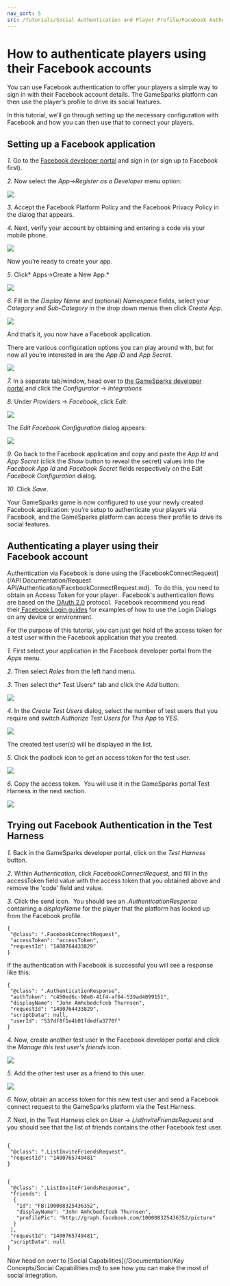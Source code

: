 ```yaml
---
nav_sort: 5
src: /Tutorials/Social Authentication and Player Profile/Facebook Authentication.md
---
```


# How to authenticate players using their Facebook accounts

You can use Facebook authentication to offer your players a simple way to sign in with their Facebook account details. The GameSparks platform can then use the player’s profile to drive its social features.

In this tutorial, we’ll go through setting up the necessary configuration with Facebook and how you can then use that to connect your players.

## Setting up a Facebook application

*1.* Go to the [Facebook developer portal](https://developers.facebook.com/) and sign in (or sign up to Facebook first).

*2.* Now select the *App->Register as a Developer* menu option:

![](img/AuthFB/1.png)

*3.* Accept the Facebook Platform Policy and the Facebook Privacy Policy in the dialog that appears.

*4.* Next, verify your account by obtaining and entering a code via your mobile phone.

![](img/AuthFB/2.png)

Now you’re ready to create your app.

*5.* Click* Apps->Create a New App.*

![](img/AuthFB/3.png)

*6.* Fill in the *Display Name* and (optional) *Namespace* fields, select your *Category* and *Sub-Category* in the drop down menus then click *Create App*.

![](img/AuthFB/4.png)

And that’s it, you now have a Facebook application.

There are various configuration options you can play around with, but for now all you’re interested in are the *App ID* and *App Secret*.

![](img/AuthFB/5.png)

*7.* In a separate tab/window, head over to [the GameSparks developer portal](https://portal.gamesparks.net/) and click the *Configurator* -> *Integrations*

*8.* Under *Providers* -> *Facebook*, click *Edit*:

![](img/AuthFB/13.png)

The *Edit Facebook Configuration* dialog appears:

![](img/AuthFB/14.png)


*9.* Go back to the Facebook application and copy and paste the *App Id* and *App Secret* (click the *Show* button to reveal the secret) values into the *Facebook App Id* and *Facebook Secret* fields respectively on the *Edit Facebook Configuration* dialog.

*10.* Click *Save*.

Your GameSparks game is now configured to use your newly created Facebook application: you’re setup to authenticate your players via Facebook, and the GameSparks platform can access their profile to drive its social features.

## Authenticating a player using their Facebook account

Authentication via Facebook is done using the [FacebookConnectRequest](/API Documentation/Request API/Authentication/FacebookConnectRequest.md).  To do this, you need to obtain an Access Token for your player.  Facebook's authentication flows are based on the [OAuth 2.0](http://tools.ietf.org/html/draft-ietf-oauth-v2) protocol.  Facebook recommend you read their[ Facebook Login guides](https://developers.facebook.com/docs/facebook-login/) for examples of how to use the Login Dialogs on any device or environment.

For the purpose of this tutorial, you can just get hold of the access token for a test user within the Facebook application that you created.

*1.* First select your application in the Facebook developer portal from the *Apps* menu.

*2.* Then select *Roles* from the left hand menu.

*3.* Then select the* Test Users* tab and click the *Add* button:

![](img/AuthFB/7.png)

*4.* In the *Create Test Users* dialog, select the number of test users that you require and switch *Authorize Test Users for This App* to *YES*.

![](img/AuthFB/8.png)

The created test user(s) will be displayed in the list.

*5.* Click the padlock icon to get an access token for the test user.

![](img/AuthFB/9.png)

*6.* Copy the access token.  You will use it in the GameSparks portal Test Harness in the next section.

![](img/AuthFB/10.png)

## Trying out Facebook Authentication in the Test Harness

*1.* Back in the GameSparks developer portal, click on the *Test Harness* button.

*2.* Within *Authentication*, click *FacebookConnectRequest*, and fill in the accessToken field value with the access token that you obtained above and remove the 'code' field and value.

*3.* Click the send icon.  You should see an *.AuthenticationResponse* containing a *displayName* for the player that the platform has looked up from the Facebook profile.

```    
{
 "@class": ".FacebookConnectRequest",
 "accessToken": "accessToken",
 "requestId": "1400764433829"
}
```  

If the authentication with Facebook is successful you will see a response like this:

```    
{
 "@class": ".AuthenticationResponse",
 "authToken": "c450ed6c-98e0-41f4-af04-539ad4099151",
 "displayName": "John Amhcbedcfceb Thurnsen",
 "requestId": "1400764433829",
 "scriptData": null,
 "userId": "537df8f1e4b01fdedfa3770f"
}

```

*4.* Now, create another test user in the Facebook developer portal and click the *Manage this test user's friends* icon.

![](img/AuthFB/11.png)

*5.* Add the other test user as a friend to this user.

![](img/AuthFB/12.png)

*6.* Now, obtain an access token for this new test user and send a Facebook connect request to the GameSparks platform via the Test Harness.

*7.* Next, in the Test Harness click on *User* -> *ListInviteFriendsRequest* and you should see that the list of friends contains the other Facebook test user.

```

{
 "@class": ".ListInviteFriendsRequest",
 "requestId": "1400765749481"
}

```

```

{
 "@class": ".ListInviteFriendsResponse",
 "friends": [
  {
   "id": "FB:100008325436352",
   "displayName": "John Amhcbedcfceb Thurnsen",
   "profilePic": "http://graph.facebook.com/100008325436352/picture"
  }
 ],
 "requestId": "1400765749481",
 "scriptData": null
}

```

Now head on over to [Social Capabilities](/Documentation/Key Concepts/Social Capabilities.md) to see how you can make the most of social integration.
